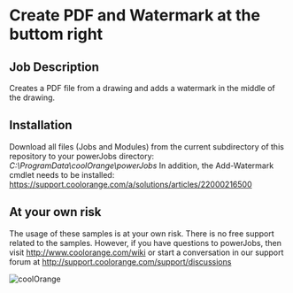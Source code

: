 # Create PDF and Watermark at the buttom right

## Job Description
Creates a PDF file from a drawing and adds a watermark in the middle of the drawing.

## Installation
Download all files (Jobs and Modules) from the current subdirectory of this repository to your powerJobs directory: *C:\ProgramData\coolOrange\powerJobs*
In addition, the Add-Watermark cmdlet needs to be installed: https://support.coolorange.com/a/solutions/articles/22000216500

## At your own risk
The usage of these samples is at your own risk. There is no free support related to the samples. However, if you have questions to powerJobs, then visit http://www.coolorange.com/wiki or start a conversation in our support forum at http://support.coolorange.com/support/discussions

![coolOrange](https://user-images.githubusercontent.com/36075173/46519882-4b518880-c87a-11e8-8dab-dffe826a9630.png)